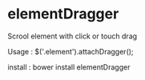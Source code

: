 # elementDragger
Scrool element with click or touch drag

Usage :  $('.element').attachDragger();

install : bower install elementDragger
